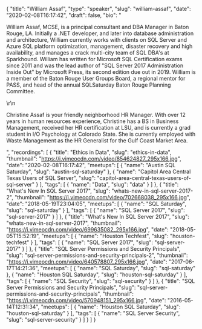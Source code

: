 {
  "title": "William Assaf",
  "type": "speaker",
  "slug": "william-assaf",
  "date": "2020-02-08T16:17:42",
  "draft": false,
  "bio": "<p>William Assaf, MCSE, is a principal consultant and DBA Manager in Baton Rouge, LA. Initially a .NET developer, and later into database administration and architecture, William currently works with clients on SQL Server and Azure SQL platform optimization, management, disaster recovery and high availability, and manages a crack multi-city team of SQL DBA's at Sparkhound. William has written for Microsoft SQL Certification exams since 2011 and was the lead author of \"SQL Server 2017 Administration Inside Out\" by Microsoft Press, its second edition due out in 2019. William is a member of the Baton Rouge User Groups Board, a regional mentor for PASS, and head of the annual SQLSaturday Baton Rouge Planning Committee.</p>\r\n<p>Christine Assaf is your friendly neighborhood HR Manager. With over 12 years in human resources experience, Christine has a BS in Business Management, received her HR certification at LSU, and is currently a grad student in I/O Psychology at Colorado State. She is currently employed with Waste Management as the HR Generalist for the Gulf Coast Market Area.</p>",
  "recordings": [
    {
      "title": "Ethics in Data",
      "slug": "ethics-in-data",
      "thumbnail": "https://i.vimeocdn.com/video/854624827_295x166.jpg",
      "date": "2020-02-08T16:17:42",
      "meetups": [
        {
          "name": "Austin SQL Saturday",
          "slug": "austin-sql-saturday"
        },
        {
          "name": "Capitol Area Central Texas Users of SQL Server",
          "slug": "capitol-area-central-texas-users-of-sql-server"
        }
      ],
      "tags": [
        {
          "name": "Data",
          "slug": "data"
        }
      ]
    },
    {
      "title": "What's New In SQL Server 2017",
      "slug": "whats-new-in-sql-server-2017-2",
      "thumbnail": "https://i.vimeocdn.com/video/702668038_295x166.jpg",
      "date": "2018-05-19T23:04:05",
      "meetups": [
        {
          "name": "SQL Saturday",
          "slug": "sql-saturday"
        }
      ],
      "tags": [
        {
          "name": "SQL Server 2017",
          "slug": "sql-server-2017"
        }
      ]
    },
    {
      "title": "What's New In SQL Server 2017",
      "slug": "whats-new-in-sql-server-2017",
      "thumbnail": "https://i.vimeocdn.com/video/699635082_295x166.jpg",
      "date": "2018-05-05T15:52:19",
      "meetups": [
        {
          "name": "Houston Techfest",
          "slug": "houston-techfest"
        }
      ],
      "tags": [
        {
          "name": "SQL Server 2017",
          "slug": "sql-server-2017"
        }
      ]
    },
    {
      "title": "SQL Server Permissions and Security Principals",
      "slug": "sql-server-permissions-and-security-principals-2",
      "thumbnail": "https://i.vimeocdn.com/video/640578807_295x166.jpg",
      "date": "2017-06-17T14:21:36",
      "meetups": [
        {
          "name": "SQL Saturday",
          "slug": "sql-saturday"
        },
        {
          "name": "Houston SQL Saturday",
          "slug": "houston-sql-saturday"
        }
      ],
      "tags": [
        {
          "name": "SQL Security",
          "slug": "sql-security"
        }
      ]
    },
    {
      "title": "SQL Server Permissions and Security Principals",
      "slug": "sql-server-permissions-and-security-principals",
      "thumbnail": "https://i.vimeocdn.com/video/570948151_295x166.jpg",
      "date": "2016-05-14T12:31:34",
      "meetups": [
        {
          "name": "Houston SQL Saturday",
          "slug": "houston-sql-saturday"
        }
      ],
      "tags": [
        {
          "name": "SQL Server Security",
          "slug": "sql-server-security"
        }
      ]
    }
  ]
}